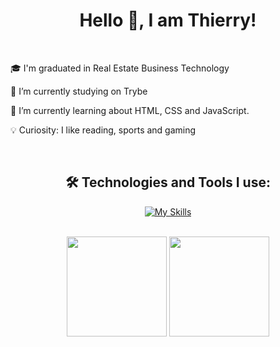 <h1 align="center">Hello 👋, I am Thierry!</h1>
<br>

   🎓 I'm graduated in Real Estate Business Technology 
    
   🚀 I’m currently studying on Trybe
    
   📝 I’m currently learning about HTML, CSS and JavaScript.
    
   💡 Curiosity: I like reading, sports and gaming

<br>
<h2 align="center">🛠️ Technologies and Tools I use:</h2>

<div align="center">

  [![My Skills](https://skillicons.dev/icons?i=html,css,js,react,nodejs,jest,git,figma,vscode,linux)](https://skillicons.dev)
  
</div> 
<br>

<div align="center">
<img height="160px" src="https://github-readme-stats.vercel.app/api?username=thierrydrmv&show_icons=true&theme=highcontrast">
<img height="160px" src="https://github-readme-stats.vercel.app/api/top-langs/?username=thierrydrmv&layout=compact&theme=highcontrast">
</div>
